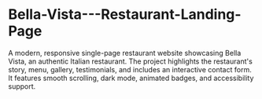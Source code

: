 # Bella-Vista---Restaurant-Landing-Page
A modern, responsive single-page restaurant website showcasing Bella Vista, an authentic Italian restaurant. The project highlights the restaurant's story, menu, gallery, testimonials, and includes an interactive contact form. It features smooth scrolling, dark mode, animated badges, and accessibility support.

